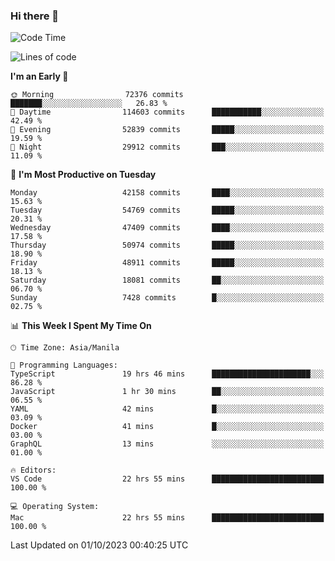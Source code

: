 ### Hi there 👋

<!--START_SECTION:waka-->
![Code Time](http://img.shields.io/badge/Code%20Time-4%2C384%20hrs%2041%20mins-blue)

![Lines of code](https://img.shields.io/badge/From%20Hello%20World%20I%27ve%20Written-105.7%20million%20lines%20of%20code-blue)

**I'm an Early 🐤** 

```text
🌞 Morning                72376 commits       ███████░░░░░░░░░░░░░░░░░░   26.83 % 
🌆 Daytime                114603 commits      ███████████░░░░░░░░░░░░░░   42.49 % 
🌃 Evening                52839 commits       █████░░░░░░░░░░░░░░░░░░░░   19.59 % 
🌙 Night                  29912 commits       ███░░░░░░░░░░░░░░░░░░░░░░   11.09 % 
```
📅 **I'm Most Productive on Tuesday** 

```text
Monday                   42158 commits       ████░░░░░░░░░░░░░░░░░░░░░   15.63 % 
Tuesday                  54769 commits       █████░░░░░░░░░░░░░░░░░░░░   20.31 % 
Wednesday                47409 commits       ████░░░░░░░░░░░░░░░░░░░░░   17.58 % 
Thursday                 50974 commits       █████░░░░░░░░░░░░░░░░░░░░   18.90 % 
Friday                   48911 commits       █████░░░░░░░░░░░░░░░░░░░░   18.13 % 
Saturday                 18081 commits       ██░░░░░░░░░░░░░░░░░░░░░░░   06.70 % 
Sunday                   7428 commits        █░░░░░░░░░░░░░░░░░░░░░░░░   02.75 % 
```


📊 **This Week I Spent My Time On** 

```text
🕑︎ Time Zone: Asia/Manila

💬 Programming Languages: 
TypeScript               19 hrs 46 mins      ██████████████████████░░░   86.28 % 
JavaScript               1 hr 30 mins        ██░░░░░░░░░░░░░░░░░░░░░░░   06.55 % 
YAML                     42 mins             █░░░░░░░░░░░░░░░░░░░░░░░░   03.09 % 
Docker                   41 mins             █░░░░░░░░░░░░░░░░░░░░░░░░   03.00 % 
GraphQL                  13 mins             ░░░░░░░░░░░░░░░░░░░░░░░░░   01.00 % 

🔥 Editors: 
VS Code                  22 hrs 55 mins      █████████████████████████   100.00 % 

💻 Operating System: 
Mac                      22 hrs 55 mins      █████████████████████████   100.00 % 
```


 Last Updated on 01/10/2023 00:40:25 UTC
<!--END_SECTION:waka-->


<!--
**rad182/rad182** is a ✨ _special_ ✨ repository because its `README.md` (this file) appears on your GitHub profile.

Here are some ideas to get you started:

- 🔭 I’m currently working on ...
- 🌱 I’m currently learning ...
- 👯 I’m looking to collaborate on ...
- 🤔 I’m looking for help with ...
- 💬 Ask me about ...
- 📫 How to reach me: ...
- 😄 Pronouns: ...
- ⚡ Fun fact: ...
-->
